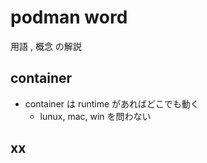 
# podman word

用語 , 概念 の解説



## container

- container は runtime があればどこでも動く
  - lunux, mac, win を問わない


## xx






